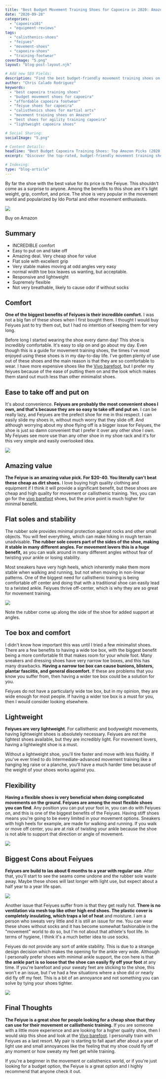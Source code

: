 ```yaml
---
title: "Best Budget Movement Training Shoes for Capoeira in 2020: Amazon Picks"
date: "2020-09-28"
categories:
  - "capoeira101"
  - "equipment-reviews"
tags:
  - "calisthenics-shoes"
  - "feiyues"
  - "movement-shoes"
  - "capoeira-shoes"
  - "training-footwear"
coverImage: "5.png"
layout: "blog-post-layout.njk"

# Add new SEO Fields:
description: "Find the best budget-friendly movement training shoes on Amazon for capoeira in 2020. Perfect for agility, flexibility, and footwork."
author: "Chris Calado Rodriguez"
keywords:
  - "best capoeira training shoes"
  - "budget movement shoes for capoeira"
  - "affordable capoeira footwear"
  - "feiyue shoes for capoeira"
  - "calisthenics shoes for martial arts"
  - "movement training shoes on Amazon"
  - "best shoes for agility training capoeira"
  - "lightweight capoeira shoes"

# Social Sharing:
socialImage: "5.png"

# Content Details:
headline: "Best Budget Capoeira Training Shoes: Top Amazon Picks (2020)"
excerpt: "Discover the top-rated, budget-friendly movement training shoes available on Amazon that are perfect for capoeira practitioners looking for optimal agility and performance."

# Indexing:
type: "blog-article"
---
```


By far the shoe with the best value for its price is the Feiyue. This shouldn't come as a surprise to anyone. Among the benefits to this shoe are it's light weight, grip, comfort, and price. The shoe is very popular in the movement world and popularized by Ido Portal and other movement enthusiasts.

![](images/5-1024x630.png)

Buy on Amazon

## Summary

- INCREDIBLE comfort
- Easy to put on and take off
- Amazing deal. Very cheap shoe for value
- Flat sole with excellent grip
- Very stable makes moving at odd angles very easy
- normal width toe box leaves us wanting, but acceptable.
- Responsive and lightweight
- Supremely flexible
- Not very breathable, likely to cause odor if without socks

## Comfort

**One of the biggest benefits of Feiyues is their incredible comfort.** I was not a big fan of these shoes when I first bought them. I thought I would buy Feiyues just to try them out, but I had no intention of keeping them for very long.

Before long I started wearing the shoe every damn day! This shoe is incredibly comfortable. It's easy to slip on and go about my day. Even though this is a guide for movement training shoes, the times I've most enjoyed using these shoes is in my day-to-day life. I've gotten plenty of use out of these shoes and the main reason is that they are so comfortable to wear. I have more expensive shoes like the [Vivo barefoot](https://tidd.ly/34hliS9), but I prefer my feiyues because of the ease of putting them on and the look which makes them stand out much less than other minimalist shoes.

## Ease to take off and put on

It's about convenience. **Feiyues are probably the most convenient shoes I own, and that's because they are so easy to take off and put on**. I can be really lazy, and Feiyues are the prefect shoe for me in thsi respect. I can easily slide my shoes in, without much worry that they slide off. And although worrying about my shoe flying off is a bigger issue for Feiyues, the shoe is just so damn convenient that I prefer it over any other shoe I own. My Feiyues see more use than any other shoe in my shoe rack and it's for this very simple and easily overlooked idea.

![](images/3-1024x614.png)

## Amazing value

**The Feiyue is an amazing value pick. For $20-40. You literally can't beat these cheap as dirt shoes.** I love buying high quality clothing and equipment if I think it will provide a significant benefit, but these shoes are cheap and high quality for movement or callisthenic training. Yes, you can go for the [vivo barefoot](https://tidd.ly/34hliS9) shoes, but the price point is much higher for minimal benefit.

## Flat soles and stability

The rubber sole provides minimal protection against rocks and other small objects. You will feel everything, which can make hiking in rough terrain unadvisable. **The rubber sole covers part of the sides of the shoe, making it stable in many different angles. For movement lovers this is a huge benefit,** as you can walk around in many different angles without fear of twisting your ankle or losing stability.

Most sneakers have very high heels, which inherently make them more stable when walking and running, but not when moving in non-linear patterns. One of the biggest need for callisthenic training is being comfortable off center and doing that with a traditional shoe can easily lead to a twisted ankle. Feiyues thrive off-center, which is why they are so great for movement training.

![](images/1-1024x729.png)

Note the rubber come up along the side of the shoe for added support at angles.

## Toe box and comfort

I didn't know how important this was until I tried a few minimalist shoes. There are a few benefits to having a wide toe box, with the biggest benefit being a more comfortable fit that makes room for your whole foot. Many sneakers and dressing shoes have very narrow toe boxes, and this has many drawbacks. **Having a narrow toe box can cause bunions, blisters, plantar fasciitis, and general discomfort.** If these are problems that you know you suffer from, then having a wider toe box could be a solution for you.

Feiyues do not have a particularly wide toe box, but in my opinion, they are wide enough for most people. If having a wider toe box is a must for you, then I would consider looking elsewhere.

## Lightweight

**Feiyues are very lightweight**. For callisthenic and bodyweight movements, having lightweight shoes is absolutely necessary. Feiyues are not the lightest shoes available, but they are incredibly light. For movement lovers, having a lightwieght shoe is a must.

Without a lightweight shoe, you'll tire faster and move with less fluidity. If you've ever tried to do Intermediate-advanced movement training like a hanging leg raise or a planche, you'll have a much harder time because of the weight of your shoes works against you.

## Flexibility

**Having a flexible shoes is very beneficial when doing complicated movements on the ground. Feiyues are among the most flexible shoes you can find**. Any position you can put your foot in, you can do with Feiyues on, and this is one of the biggest benefits of the Feiyues. Having stiff shoes means you're going to be every limited in your movement options. Sneakers with high heels for example, are made for walking and running. If you walk or move off center, you are at risk of twisting your ankle because the shoe is not able to support that direction or angle of movement.

![](images/6-1024x805.png)

## Biggest Cons about Feiyues

**Feiyues are build to las about 6 months to a year with regular use**. After that, you'll start to see the seams come undone and the rubber sole waste away. Maybe these shoes will last longer with light use, but expect about a half year to a year life span.

![](images/2-1024x959.png)

Another issue that Feiyues suffer from is that they get really hot. **There is no ventilation via mesh top like other high end shoes. The plastic cover is completely insulating, which traps a lot of heat** and moisture. I am a person who sweats very little and it is still an issue for me. You can wear these shoes without socks and it has become somewhat fashionable in the "movement" world to do so, but I'm not about that athlete's foot life. In terms of hygiene, I think it's a much better idea to use socks.

Feiyues do not provide any sort of ankle stability. This is due to a strange design decision which makes the opening for the ankle very wide. Although I personally prefer shoes with minimal ankle support, the con here is that **the ankle part is so loose that the shoe can easily fly off your foot** at any time. If you're barefoot and your sweaty feet are sticking to the shoe, this won't e an issue, but I've had a few situations where a shoe did or nearly did fly off my feet. This is a bit of an annoyance and not something you can solve by tying your shoes tighter.

![](images/4-1024x711.png)

## Final Thoughts

**The Feiyue is a great shoe for people looking for a cheap shoe that they can use for their movement or callisthenic training.** If you are someone with a little more experience and are looking for a higher quality shoe, then I would skip this shoe and look at the [Vivo barefoot](https://tidd.ly/34hliS9). I personally train with Feiyues as a last resort. My pair is starting to fall apart after about a year of light use and small annoyances like the feeling that my shoe could fly off any moment or how sweaty my feet get while training.

If you're a beginner in the movement or calisthenics world, or if you're just looking for a budget option, the Feiyue is a great option and I highly recommend that anyone check it out.